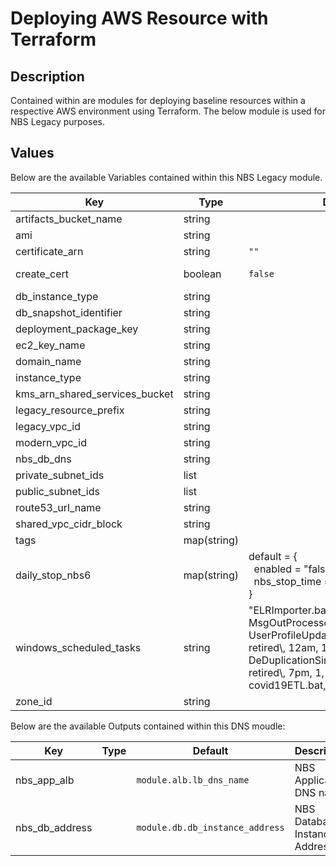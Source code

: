 # Deploying AWS Resource with Terraform

## Description

Contained within are modules for deploying baseline resources within a respective AWS environment using Terraform. The below module is used for NBS Legacy purposes.

## Values

Below are the available Variables contained within this NBS Legacy module.

| Key | Type | Default | Description |
| -------------- | -------------- | -------------- | -------------- |
| artifacts_bucket_name | string |  | S3 bucket name used to store build artifacts |
| ami | string |  | AMI for EC2 instance |
| certificate_arn | string | `""` | If create_creat_cert == `false`, provide a certificate_arn |
| create_cert | boolean | `false` | Do you want to create a public AWS Certificate (if `false` (default), must provide certificate ARN) |
| db_instance_type | string |  | Database instance type |
| db_snapshot_identifier | string |  | Database snapshot to use for RDS instance |
| deployment_package_key | string |  | NBS database server dns |
| ec2_key_name | string |  | EC2 key pair to manage instance |
| domain_name | string |  | Domain name for hosted zone |
| instance_type | string |  | AMI for EC2 instance |
| kms_arn_shared_services_bucket | string |  | KMS key arn used to encrypt shared services within S3 bucket |
| legacy_resource_prefix | string |  | Legacy resource prefix for resources created by this module |
| legacy_vpc_id | string |  | Legacy VPC ID |
| modern_vpc_id | string |  | Modern VPC ID |
| nbs_db_dns | string |  | NBS database server dns |
| private_subnet_ids | list |  | Subnet ID to be used when creating EC2 instance |
| public_subnet_ids | list |  | Subnet ID to be used when creating ALB |
| route53_url_name | string |  | URL name for Classic App as an A record in route53 (ex. `app-dev.my-domain.com`) |
| shared_vpc_cidr_block | string |  | VPC CIDR block in shared services account |
| tags | map(string) |  | map(string) of tags to add to created hosted zone |
| daily_stop_nbs6 | map(string) |  default = {<br>&nbsp; enabled = "false" <br>&nbsp; nbs_stop_time = "00:00:00am"<br>} | Map(string) of detailing whether to stop nbs6 daily and at what server time. |
| windows_scheduled_tasks | string | "ELRImporter.bat,, 6am, 0, 0, 2; MsgOutProcessor.bat,, 8pm, 0, 0 , 2; UserProfileUpdateProcess.bat, retired\\, 12am, 1, 0, 0; DeDuplicationSimilarBatchProcess.bat, retired\\, 7pm, 1, 0 , 0; covid19ETL.bat,, 5am, 1, 0 , 0;" | Scheduled tasks in semicolon-separated list providing, note the trailing ';' - filename,scriptPathFromWorkDir,startTime,frequencyDays,frequencyHours,frequencyMinutes; |
| zone_id | string |  | Route53 Hosted Zone ID |

Below are the available Outputs contained within this DNS moudle:

| Key | Type | Default | Description |
| -------------- | -------------- | -------------- | -------------- |
| nbs_app_alb |  | `module.alb.lb_dns_name` | NBS Application DNS name |
| nbs_db_address |  | `module.db.db_instance_address` | NBS Database Instance Address |
